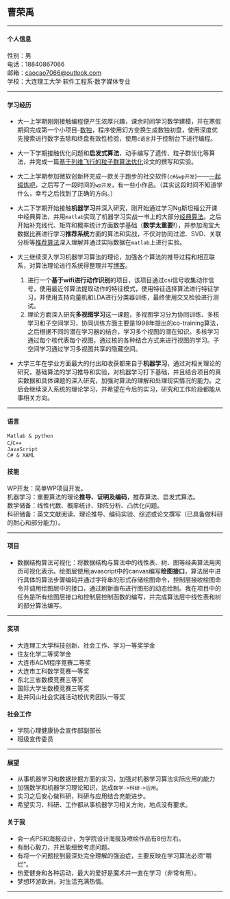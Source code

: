 ## 曹荣禹
---
#### 个人信息
性别：男<br />
电话：18840867066<br />
邮箱：caocao7066@outlook.com<br />
学校：大连理工大学·软件工程系·数字媒体专业<br />

---
#### 学习经历
* 大一上学期刚刚接触编程便产生浓厚兴趣，课余时间学习数学建模，并在寒假期间完成第一个小项目-[数独](https://github.com/persistforever/persistforever.github.io/tree/master/tiny_item/crosswords)，程序使用幻方变换生成数独初盘，使用深度优先搜索进行数字去除和终盘有效性检验，使用`c语言`并于控制台下进行编程。

* 大一下学期接触优化问题和**启发式算法**，动手编写了遗传、粒子群优化等算法，并完成一篇[基于列维飞行的粒子群算法优化](https://github.com/persistforever/persistforever.github.io/tree/master/tiny_item/pso)论文的撰写和实验。<br />

* 大二上学期参加微软创新杯完成一款关于跑步的社交软件(`c#&wp开发`)——[一起锻炼吧](https://github.com/persistforever/persistforever.github.io/tree/master/tiny_item/ImagineCup)，之后写了一段时间的`wp开发`，有一些小作品。（其实这段时间不知道学什么，幸亏之后找到了正确的方向。）

* 大二下学期开始接触**机器学习**并深入研究，刚开始通过学习Ng斯坦福公开课中经典算法，并用`matlab`实现了机器学习实战一书上的大部分[经典算法](https://github.com/persistforever/persistforever.github.io/tree/master/tiny_item/ml_in_action_for_matlab)。之后开始补充线代、矩阵和概率统计方面数学基础（**数学太重要!**），并参加淘宝大数据比赛进行学习**推荐系统**方面的算法和实战，不仅对协同过滤、SVD、关联分析等[推荐算法](https://github.com/persistforever/persistforever.github.io/tree/master/tiny_item/recommendation_system)深入理解并通过实际数据在`matlab`上进行实验。<br />

* 大三继续深入学习机器学习算法的理论，加强各个算法的推导过程和相互联系，对算法理论进行系统得整理并写[博客](http://blog.csdn.net/sinat_26376671)。
  1. 进行一个**基于wifi进行动作识别**的项目，该项目通过csi信号收集动作信号，使用最近邻算法提取动作的特征模式，使用特征选择算法进行特征学习，并使用支持向量机和LDA进行分类器训练，最终使用交叉检验进行测试。
  2. 理论方面深入研究**多视图学习**这一课题，多视图学习分为协同训练、多核学习和子空间学习，协同训练方面主要是1998年提出的co-training算法，之后根据不同的潜在学习器的结合，学习多个视图的潜在知识。多核学习通过每个核代表每个视图，通过核的各种结合方式来进行视图的学习。子空间学习通过学习多视图共享的隐藏空间。

* 大学三年在学业方面最大的付出和收获都来自于**机器学习**，通过对相关理论的研究，基础算法的学习推导和实验，对机器学习打下基础，并且结合项目的真实数据和具体课题的深入研究，加强对算法的理解和处理现实情况的能力。之后会继续深入系统的理论学习，并希望在今后的实习，研究和工作阶段都能从事相关方向。

---
#### 语言
`Matlab & python`<br/>
`C`/`C++`<br/>
`JavaScript`<br/>
`C# & XAML`<br/>

#### 技能
WP开发：简单WP项目开发。<br/>
机器学习：重要算法的理论**推导、证明及编码**，推荐算法、启发式算法。<br/>
数学储备：线性代数、概率统计、矩阵分析、凸优化问题。<br/>
科研储备：英文文献阅读、理论推导、编码实验、综述或论文撰写（已具备做科研的耐心和部分能力）。<br/>

---
#### 项目
* 数据结构算法可视化：将数据结构与算法中的线性表、树、图等经典算法用网页可视化表示。绘图层使用javascript中的canvas编写**绘图接口**，算法层中进行具体的算法步骤编码并通过字符串的形式存储绘图命令，控制层接收绘图命令并调用绘图层中的接口，通过刷新画布进行图形的动态绘制。我在项目中的任务是所有绘图层接口和控制层控制函数的编写，并完成算法层中线性表和树的部分算法编写。

---
#### 奖项
* 大连理工大学科技创新、社会工作、学习一等奖学金
* 住友化学二等奖学金
* 大连市ACM程序竞赛二等奖
* 大连市工科数学竞赛一等奖
* 东北三省数模竞赛三等奖
* 国际大学生数模竞赛三等奖
* 赴井冈山社会实践活动校优秀团队一等奖

#### 社会工作
* 学院心理健康协会宣传部副部长
* 班级宣传委员

---
#### 展望
* 从事机器学习和数据挖掘方面的实习，加强对机器学习算法实际应用的能力
* 加强数学和机器学习理论知识，达成`数学->科研->应用`。
* 实习之后安心做科研，科研与应用结合充能进步。
* 希望实习、科研、工作都从事机器学习相关方向，地点没有要求。

#### 关于我
* 会一点PS和海报设计，为学院设计海报及喷绘作品有8份左右。
* 有耐心毅力，并且能细致考虑问题。
* 有将一个问题挖到最深处完全理解的强迫症，主要反映在学习算法必须“嚼烂”。
* 热爱健身和各种运动，最大的爱好是魔术并一直在学习（非常有用）。
* 梦想环游欧洲，对生活充满热情。

---
